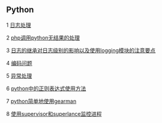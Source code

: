 ## Python

1 [日志处理](https://github.com/luofengmacheng/python/blob/master/logging.md)

2 [php调用python无结果的处理](https://github.com/luofengmacheng/python/blob/master/php_call_python.md)

3 [日志的继承对日志级别的影响以及使用logging模块的注意要点](https://github.com/luofengmacheng/python/blob/master/logging_level.md)

4 [编码问题](https://github.com/luofengmacheng/python/blob/master/encode.md)

5 [异常处理](https://github.com/luofengmacheng/python/blob/master/exception.md)

6 [python中的正则表达式使用方法](https://github.com/luofengmacheng/python/blob/master/regex.md)

7 [python简单地使用gearman](https://github.com/luofengmacheng/python/blob/master/gearman_simple_demo.md)

8 [使用supervisor和superlance监控进程](https://github.com/luofengmacheng/python/blob/master/monitor_process_with_supervisor_and_superlance.md)

